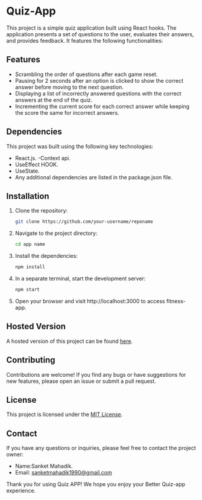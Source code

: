 # Quiz-App

This project is a simple quiz application built using React hooks. The application presents a set of questions to the user, evaluates their answers, and provides feedback. It features the following functionalities:
## Features

- Scrambling the order of questions after each game reset.
- Pausing for 2 seconds after an option is clicked to show the correct answer before moving to the next question.
- Displaying a list of incorrectly answered questions with the correct answers at the end of the quiz.
- Incrementing the current score for each correct answer while keeping the score the same for incorrect answers.


## Dependencies

This project was built using the following key technologies:

- React.js.
-Context api.
- UseEffect HOOK.
- UseState.
- Any additional dependencies are listed in the package.json file.

## Installation

1. Clone the repository:

   ```bash
   git clone https://github.com/your-username/reponame
   ```

2. Navigate to the project directory:

   ```bash
   cd app name
   ```

3. Install the dependencies:

   ```bash
   npm install
   ```
  
4. In a separate terminal, start the development server:

   ```bash
   npm start
   ```

5. Open your browser and visit http://localhost:3000 to access fitness-app.



## Hosted Version

A hosted version of this project can be found [here](https://fitness-app-chi-liard.vercel.app/).


## Contributing

Contributions are welcome! If you find any bugs or have suggestions for new features, please open an issue or submit a pull request.

## License

This project is licensed under the [MIT License](https://opensource.org/licenses/MIT).


## Contact

If you have any questions or inquiries, please feel free to contact the project owner:

- Name:Sanket Mahadik.
- Email: sanketmahadik1990@gmail.com

Thank you for using Quiz APP! We hope you enjoy your Better Quiz-app experience.

